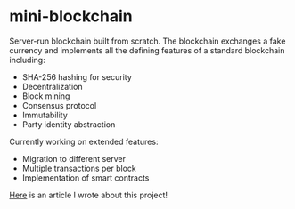 # mini-blockchain
Server-run blockchain built from scratch. The blockchain exchanges a fake currency and implements all the defining features of a
standard blockchain including:
* SHA-256 hashing for security
* Decentralization
* Block mining
* Consensus protocol
* Immutability 
* Party identity abstraction

Currently working on extended features:
* Migration to different server
* Multiple transactions per block
* Implementation of smart contracts

[Here](https://medium.com/@rthotakura97/https-medium-com-rthotakura97-how-i-created-my-own-mini-blockchain-e9c899c40b58) is an article I wrote about this project!
